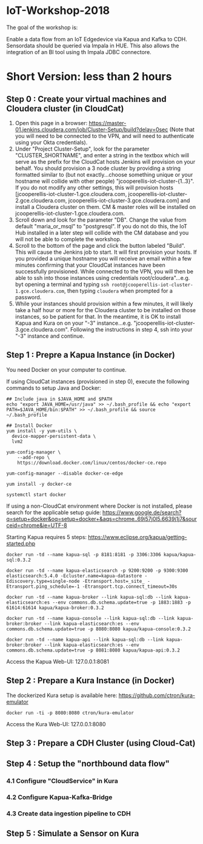 # IoT-Workshop-2018

The goal of the workshop is:

Enable a data flow from an IoT Edgedevice via Kapua and Kafka to CDH.
Sensordata should be queried via Impala in HUE. This also allows the 
integration of an BI tool using th Impala JDBC connectore.

# Short Version: less than 2 hours 

## Step 0 : Create your virtual machines and Cloudera cluster (in CloudCat)

  1. Open this page in a browser: https://master-01.jenkins.cloudera.com/job/Cluster-Setup/build?delay=0sec (Note that you will need to be connected to the VPN, and will need to authenticate using your Okta credentials).
  2. Under "Project Cluster-Setup", look for the parameter "CLUSTER_SHORTNAME", and enter a string in the textbox which will serve as the prefix for the CloudCat hosts Jenkins will provision on your behalf. You should provision a 3 node cluster by providing a string formatted similar to (but not exactly...choose something unique or your hostname will collide with other people) "jcooperellis-iot-cluster-{1..3}". If you do not modify any other settings, this will provision hosts \[jcooperellis-iot-cluster-1.gce.cloudera.com, jcooperellis-iot-cluster-2.gce.cloudera.com, jcooperellis-iot-cluster-3.gce.cloudera.com\] and install a Cloudera cluster on them. CM & master roles will be installed on jcooperellis-iot-cluster-1.gce.cloudera.com.
  3. Scroll down and look for the parameter "DB". Change the value from default "maria_or_msql" to "postgresql". If you do not do this, the IoT Hub installed in a later step will collide with the CM database and you will not be able to complete the workshop.
  4. Scroll to the bottom of the page and click the button labeled "Build". This will cause the Jenkins job to start. It will first provision your hosts. If you provided a unique hostname you will receive an email within a few minutes confirming that your CloudCat instances have been successfully provisioned. While connected to the VPN, you will then be able to ssh into those instances using credentials root/cloudera"...e.g. byt opening a terminal and typing `ssh root@jcooperellis-iot-cluster-1.gce.cloudera.com`, then typing `cloudera` when prompted for a password.
  5. While your instances should provision within a few minutes, it will likely take a half hour or more for the Cloudera cluster to be installed on those instances, so be patient for that. In the meantime, it is OK to install Kapua and Kura on on your "-3" instance...e.g. "jcooperellis-iot-cluster-3.gce.cloudera.com". Following the instructions in step 4, ssh into your "-3" instance and continue.
  
## Step 1 : Prepre a Kapua Instance (in Docker)
You need Docker on your computer to continue.

If using CloudCat instances (provisioned in step 0), execute the following commands to setup Java and Docker:

```
## Include java in $JAVA_HOME and $PATH
echo "export JAVA_HOME=/usr/java" >> ~/.bash_profile && echo "export PATH=$JAVA_HOME/bin:$PATH" >> ~/.bash_profile && source ~/.bash_profile

## Install Docker
yum install -y yum-utils \
  device-mapper-persistent-data \
  lvm2

yum-config-manager \
    --add-repo \
    https://download.docker.com/linux/centos/docker-ce.repo

yum-config-manager --disable docker-ce-edge

yum install -y docker-ce

systemctl start docker
```

If using a non-CloudCat environment where Docker is not installed, please search for the applicable setup guide:
https://www.google.de/search?q=setup+docker&oq=setup+docker+&aqs=chrome..69i57j0l5.6639j1j7&sourceid=chrome&ie=UTF-8



Starting Kapua requires 5 steps: 
https://www.eclipse.org/kapua/getting-started.php

```
docker run -td --name kapua-sql -p 8181:8181 -p 3306:3306 kapua/kapua-sql:0.3.2

docker run -td --name kapua-elasticsearch -p 9200:9200 -p 9300:9300 elasticsearch:5.4.0 -Ecluster.name=kapua-datastore -Ediscovery.type=single-node -Etransport.host=_site_ -Etransport.ping_schedule=-1 -Etransport.tcp.connect_timeout=30s

docker run -td --name kapua-broker --link kapua-sql:db --link kapua-elasticsearch:es --env commons.db.schema.update=true -p 1883:1883 -p 61614:61614 kapua/kapua-broker:0.3.2

docker run -td --name kapua-console --link kapua-sql:db --link kapua-broker:broker --link kapua-elasticsearch:es --env commons.db.schema.update=true -p 8080:8080 kapua/kapua-console:0.3.2

docker run -td --name kapua-api --link kapua-sql:db --link kapua-broker:broker --link kapua-elasticsearch:es --env commons.db.schema.update=true -p 8081:8080 kapua/kapua-api:0.3.2
```

Access the Kapua Web-UI: 127.0.0.1:8081

## Step 2 : Prepare a Kura Instance (in Docker)
The dockerized Kura setup is available here: https://github.com/ctron/kura-emulator

```
docker run -ti -p 8080:8080 ctron/kura-emulator
```

Access the Kura Web-UI: 127.0.0.1:8080

## Step 3 : Prepare a CDH Cluster (using Cloud-Cat)

## Step 4 : Setup the "northbound data flow"
### 4.1 Configure "CloudService" in Kura 

### 4.2 Configure Kapua-Kafka-Bridge

### 4.3 Create data ingestion pipeline to CDH

## Step 5 : Simulate a Sensor on Kura

```

 
``` 



